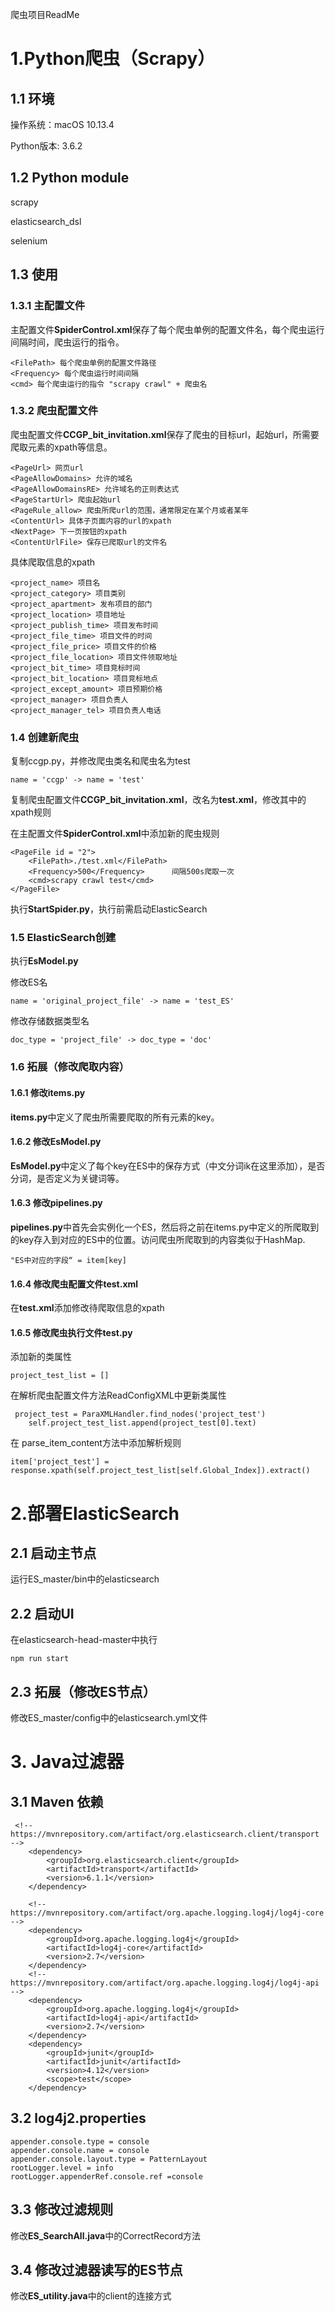 爬虫项目ReadMe

# 1.Python爬虫（Scrapy）
## 1.1 环境

操作系统：macOS 10.13.4

Python版本: 3.6.2

## 1.2 Python module

scrapy

elasticsearch_dsl

selenium

## 1.3 使用
### 1.3.1 主配置文件

主配置文件**SpiderControl.xml**保存了每个爬虫单例的配置文件名，每个爬虫运行间隔时间，爬虫运行的指令。

	<FilePath> 每个爬虫单例的配置文件路径
	<Frequency> 每个爬虫运行时间间隔
	<cmd> 每个爬虫运行的指令 "scrapy crawl" + 爬虫名

### 1.3.2 爬虫配置文件

爬虫配置文件**CCGP\_bit_invitation.xml**保存了爬虫的目标url，起始url，所需要爬取元素的xpath等信息。

	<PageUrl> 网页url
	<PageAllowDomains> 允许的域名
	<PageAllowDomainsRE> 允许域名的正则表达式
	<PageStartUrl> 爬虫起始url
	<PageRule_allow> 爬虫所爬url的范围，通常限定在某个月或者某年
	<ContentUrl> 具体子页面内容的url的xpath
	<NextPage> 下一页按钮的xpath
	<ContentUrlFile> 保存已爬取url的文件名
具体爬取信息的xpath

	<project_name> 项目名
	<project_category> 项目类别
	<project_apartment> 发布项目的部门
	<project_location> 项目地址
	<project_publish_time> 项目发布时间
	<project_file_time> 项目文件的时间
	<project_file_price> 项目文件的价格
	<project_file_location> 项目文件领取地址
	<project_bit_time> 项目竞标时间
	<project_bit_location> 项目竞标地点
	<project_except_amount> 项目预期价格
	<project_manager> 项目负责人
	<project_manager_tel> 项目负责人电话
	
### 1.4 创建新爬虫
	
复制ccgp.py，并修改爬虫类名和爬虫名为test

	name = 'ccgp' -> name = 'test'
复制爬虫配置文件**CCGP\_bit_invitation.xml**，改名为**test.xml**，修改其中的xpath规则
	

在主配置文件**SpiderControl.xml**中添加新的爬虫规则

	<PageFile id = "2">
		<FilePath>./test.xml</FilePath>
		<Frequency>500</Frequency>		间隔500s爬取一次
		<cmd>scrapy crawl test</cmd>
	</PageFile>
	
执行**StartSpider.py**，执行前需启动ElasticSearch

### 1.5 ElasticSearch创建

执行**EsModel.py**

修改ES名
	
	name = 'original_project_file' -> name = 'test_ES'
	
修改存储数据类型名

	doc_type = 'project_file' -> doc_type = 'doc'

### 1.6 拓展（修改爬取内容）
#### 1.6.1 修改**items.py**

**items.py**中定义了爬虫所需要爬取的所有元素的key。

#### 1.6.2 修改**EsModel.py**

**EsModel.py**中定义了每个key在ES中的保存方式（中文分词ik在这里添加），是否分词，是否定义为关键词等。

#### 1.6.3 修改**pipelines.py**

**pipelines.py**中首先会实例化一个ES，然后将之前在items.py中定义的所爬取到的key存入到对应的ES中的位置。访问爬虫所爬取到的内容类似于HashMap.
	
	"ES中对应的字段“ = item[key]
	
#### 1.6.4 修改爬虫配置文件**test.xml**
在**test.xml**添加修改待爬取信息的xpath
#### 1.6.5 修改爬虫执行文件**test.py**
添加新的类属性
	
	project_test_list = []
在解析爬虫配置文件方法ReadConfigXML中更新类属性
	
	 project_test = ParaXMLHandler.find_nodes('project_test')
        self.project_test_list.append(project_test[0].text)
在 parse_item_content方法中添加解析规则

	item['project_test'] = response.xpath(self.project_test_list[self.Global_Index]).extract()
	

# 2.部署ElasticSearch
## 2.1 启动主节点

运行ES_master/bin中的elasticsearch

## 2.2 启动UI

在elasticsearch-head-master中执行

	npm run start

## 2.3 拓展（修改ES节点）

修改ES_master/config中的elasticsearch.yml文件

# 3. Java过滤器
## 3.1 Maven 依赖
	
	 <!-- https://mvnrepository.com/artifact/org.elasticsearch.client/transport -->
        <dependency>
            <groupId>org.elasticsearch.client</groupId>
            <artifactId>transport</artifactId>
            <version>6.1.1</version>
        </dependency>

        <!-- https://mvnrepository.com/artifact/org.apache.logging.log4j/log4j-core -->
        <dependency>
            <groupId>org.apache.logging.log4j</groupId>
            <artifactId>log4j-core</artifactId>
            <version>2.7</version>
        </dependency>
        <!-- https://mvnrepository.com/artifact/org.apache.logging.log4j/log4j-api -->
        <dependency>
            <groupId>org.apache.logging.log4j</groupId>
            <artifactId>log4j-api</artifactId>
            <version>2.7</version>
        </dependency>
        <dependency>
            <groupId>junit</groupId>
            <artifactId>junit</artifactId>
            <version>4.12</version>
            <scope>test</scope>
        </dependency>
        
## 3.2 log4j2.properties

	appender.console.type = console
	appender.console.name = console
	appender.console.layout.type = PatternLayout
	rootLogger.level = info
	rootLogger.appenderRef.console.ref =console

## 3.3 修改过滤规则

修改**ES_SearchAll.java**中的CorrectRecord方法

## 3.4 修改过滤器读写的ES节点

修改**ES_utility.java**中的client的连接方式



